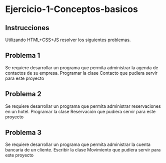 # Ejercicio-1-Conceptos-basicos

## Instrucciones
Utilizando HTML+CSS+JS resolver los siguientes problemas.

## Problema 1
Se requiere desarrollar un programa que permita administrar la agenda de contactos de su empresa. Programar la clase Contacto que pudiera servir para este proyecto

## Problema 2
Se requiere desarrollar un programa que permita administrar reservaciones en un hotel. Programar la clase Reservación que pudiera servir para este proyecto

## Problema 3
Se requiere desarrollar un programa que permita administrar la cuenta bancaria de un cliente. Escribir la clase Movimiento que pudiera servir para este proyecto
